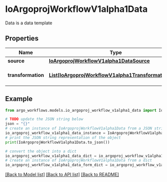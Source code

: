 # IoArgoprojWorkflowV1alpha1Data

Data is a data template

## Properties

Name | Type | Description | Notes
------------ | ------------- | ------------- | -------------
**source** | [**IoArgoprojWorkflowV1alpha1DataSource**](IoArgoprojWorkflowV1alpha1DataSource.md) |  | 
**transformation** | [**List[IoArgoprojWorkflowV1alpha1TransformationStep]**](IoArgoprojWorkflowV1alpha1TransformationStep.md) | Transformation applies a set of transformations | 

## Example

```python
from argo_workflows.models.io_argoproj_workflow_v1alpha1_data import IoArgoprojWorkflowV1alpha1Data

# TODO update the JSON string below
json = "{}"
# create an instance of IoArgoprojWorkflowV1alpha1Data from a JSON string
io_argoproj_workflow_v1alpha1_data_instance = IoArgoprojWorkflowV1alpha1Data.from_json(json)
# print the JSON string representation of the object
print(IoArgoprojWorkflowV1alpha1Data.to_json())

# convert the object into a dict
io_argoproj_workflow_v1alpha1_data_dict = io_argoproj_workflow_v1alpha1_data_instance.to_dict()
# create an instance of IoArgoprojWorkflowV1alpha1Data from a dict
io_argoproj_workflow_v1alpha1_data_form_dict = io_argoproj_workflow_v1alpha1_data.from_dict(io_argoproj_workflow_v1alpha1_data_dict)
```
[[Back to Model list]](../README.md#documentation-for-models) [[Back to API list]](../README.md#documentation-for-api-endpoints) [[Back to README]](../README.md)


